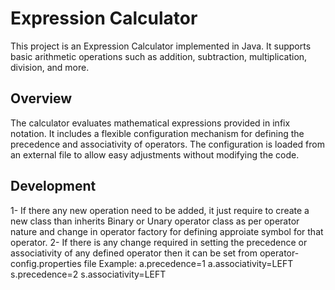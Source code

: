 # Expression Calculator

This project is an Expression Calculator implemented in Java. It supports basic arithmetic operations such as addition, subtraction, multiplication, division, and more.

## Overview

The calculator evaluates mathematical expressions provided in infix notation. It includes a flexible configuration mechanism for defining the precedence and associativity of operators. The configuration is loaded from an external file to allow easy adjustments without modifying the code.

## Development

1- If there any new operation need to be added, it just require to create a new class than inherits Binary or Unary operator class as per operator nature and change in operator factory for defining approiate symbol for that operator.
2- If there is any change required in setting the precedence or associativity of any defined operator then it can be set from operator-config.properties file
   Example:
      a.precedence=1
      a.associativity=LEFT
      s.precedence=2
      s.associativity=LEFT

